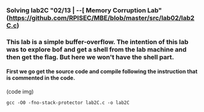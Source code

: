 ### Solving lab2C "02/13 | --[ Memory Corruption Lab" (https://github.com/RPISEC/MBE/blob/master/src/lab02/lab2C.c)

### This lab is a simple buffer-overflow. The intention of this lab was to explore bof and get a shell from the lab machine and then get the flag. But here we won't have the shell part.

#### First we go get the source code and compile following the instruction that is commented in the code.

(code img)

```
gcc -O0 -fno-stack-protector lab2C.c -o lab2C
```


